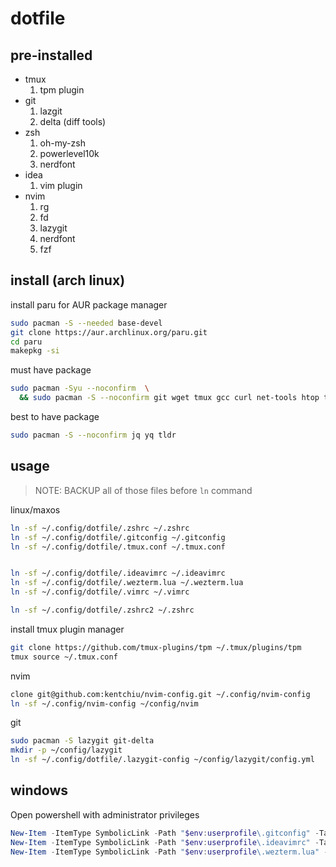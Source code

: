 # dotfile

## pre-installed

- tmux
  1. tpm plugin
- git
  1. lazgit
  2. delta (diff tools)
- zsh
  1. oh-my-zsh
  2. powerlevel10k
  3. nerdfont
- idea
  1. vim plugin
- nvim
  1. rg
  2. fd
  3. lazygit
  4. nerdfont
  5. fzf

## install (arch linux)

install paru for AUR package manager

```bash
sudo pacman -S --needed base-devel
git clone https://aur.archlinux.org/paru.git
cd paru
makepkg -si
```

must have package

```bash
sudo pacman -Syu --noconfirm  \
  && sudo pacman -S --noconfirm git wget tmux gcc curl net-tools htop tree gcc ripgrep gdu less bat exa htop fd vim
```

best to have package

```bash
sudo pacman -S --noconfirm jq yq tldr

```

## usage

> NOTE: BACKUP all of those files before `ln` command

linux/maxos

```bash
ln -sf ~/.config/dotfile/.zshrc ~/.zshrc
ln -sf ~/.config/dotfile/.gitconfig ~/.gitconfig
ln -sf ~/.config/dotfile/.tmux.conf ~/.tmux.conf


ln -sf ~/.config/dotfile/.ideavimrc ~/.ideavimrc
ln -sf ~/.config/dotfile/.wezterm.lua ~/.wezterm.lua
ln -sf ~/.config/dotfile/.vimrc ~/.vimrc

ln -sf ~/.config/dotfile/.zshrc2 ~/.zshrc
```

install tmux plugin manager

```bash
git clone https://github.com/tmux-plugins/tpm ~/.tmux/plugins/tpm
tmux source ~/.tmux.conf
```

nvim

```bash
clone git@github.com:kentchiu/nvim-config.git ~/.config/nvim-config
ln -sf ~/.config/nvim-config ~/config/nvim
```

git

```bash
sudo pacman -S lazygit git-delta
mkdir -p ~/config/lazygit
ln -sf ~/.config/dotfile/.lazygit-config ~/config/lazygit/config.yml
```

## windows

Open powershell with administrator privileges

```powershell
New-Item -ItemType SymbolicLink -Path "$env:userprofile\.gitconfig" -Target "$env:userprofile\dev\dotfile\.gitconfig" -Force
New-Item -ItemType SymbolicLink -Path "$env:userprofile\.ideavimrc" -Target "$env:userprofile\dev\dotfile\.ideavimrc" -Force
New-Item -ItemType SymbolicLink -Path "$env:userprofile\.wezterm.lua" -Target "$env:userprofile\dev\dotfile\.wezterm.lua" -Force
```
